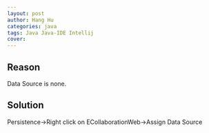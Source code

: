 ```yaml
---
layout: post
author: Hang Hu
categories: java
tags: Java Java-IDE Intellij 
cover: 
---
```


## Reason

Data Source is none.
## Solution

Persistence->Right click on ECollaborationWeb->Assign Data Source
